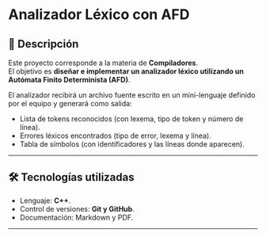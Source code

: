 # Analizador Léxico con AFD

## 📌 Descripción
Este proyecto corresponde a la materia de **Compiladores**.  
El objetivo es **diseñar e implementar un analizador léxico utilizando un Autómata Finito Determinista (AFD)**.  

El analizador recibirá un archivo fuente escrito en un mini-lenguaje definido por el equipo y generará como salida:  
- Lista de tokens reconocidos (con lexema, tipo de token y número de línea).  
- Errores léxicos encontrados (tipo de error, lexema y línea).  
- Tabla de símbolos (con identificadores y las líneas donde aparecen).  

---

## 🛠️ Tecnologías utilizadas
- Lenguaje: **C++**.  
- Control de versiones: **Git y GitHub**.  
- Documentación: Markdown y PDF.  

---
